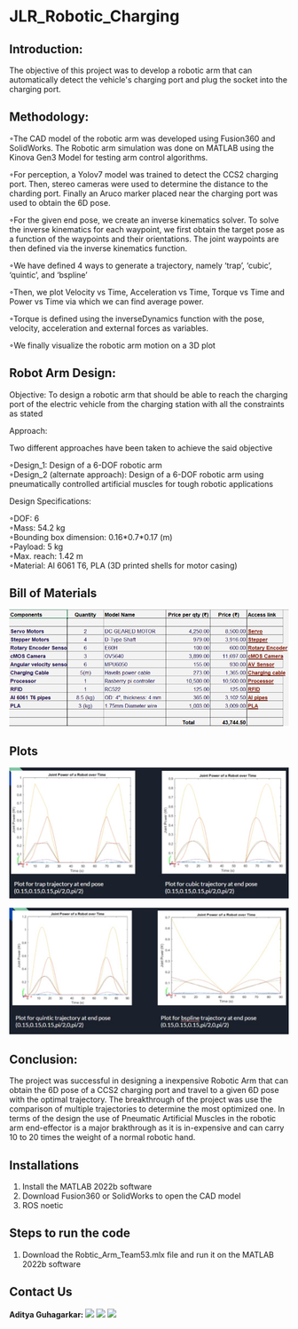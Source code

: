 # JLR_Robotic_Charging

<!-- PROJECT DESCRIPTION -->

## Introduction:
The objective of this project was to develop a robotic arm that can automatically detect the vehicle's charging port and plug the socket into the charging port.

## Methodology:
<p>◦The CAD model of the robotic arm was developed using Fusion360 and SolidWorks. The Robotic arm simulation was done on MATLAB using the Kinova Gen3 Model for testing arm control algorithms.</p>
<p>◦For perception, a Yolov7 model was trained to detect the CCS2 charging port. Then, stereo cameras were used to determine the distance to the charding port. Finally an Aruco marker placed near the charging port was used to obtain the 6D pose.</p>
<p>◦For the given end pose, we create an inverse kinematics solver. To solve the inverse kinematics for each waypoint, we first obtain the target pose as a function of the waypoints and their orientations. The joint waypoints are then defined via the inverse kinematics function.</p>
<p>◦We have defined 4 ways to generate a trajectory, namely ‘trap’, ‘cubic’, ‘quintic’, and ‘bspline’</p>
<p>◦Then, we plot Velocity vs Time, Acceleration vs Time, Torque vs Time and Power vs Time via which we can find average power.</p>
<p>◦Torque is defined using the inverseDynamics function with the pose, velocity, acceleration and external forces as variables.</p>
<p>◦We finally visualize the robotic arm motion on a 3D plot</p>


## Robot Arm Design:

Objective:
To design a robotic arm that should be able to reach the charging port of the electric vehicle from the charging station with all the constraints as stated

Approach:
<p>Two different approaches have been taken to achieve the said objective</p>
◦Design_1: Design of a 6-DOF robotic arm <br>
◦Design_2 (alternate approach): Design of a 6-DOF robotic arm using pneumatically controlled artificial muscles for tough robotic applications <br>

<p>Design Specifications:</p>
◦DOF: 6 <br>
◦Mass: 54.2 kg <br>
◦Bounding box dimension: 0.16*0.7*0.17 (m) <br>
◦Payload: 5 kg <br>
◦Max. reach: 1.42 m <br>
◦Material: Al 6061 T6, PLA (3D printed shells for motor casing) <br>

## Bill of Materials
<p align="center">
  <img src="https://github.com/AdityaGuhagarkar/JLR_Robotic_Charging/blob/main/Bill of Material/BOM.png">
</p>

## Plots
<p align="center">
  <img src="https://github.com/AdityaGuhagarkar/JLR_Robotic_Charging/blob/main/plots/plot1.jpg">
</p>
<p align="center">
  <img src="https://github.com/AdityaGuhagarkar/JLR_Robotic_Charging/blob/main/plots/plot2.jpg"">
</p>

## Conclusion:
The project was successful in designing a inexpensive Robotic Arm that can obtain the 6D pose of a CCS2 charging port and travel to a given 6D pose with the optimal trajectory. The breakthrough of the project was use the comparison of multiple trajectories to determine the most optimized one. In terms of the design the use of Pneumatic Artificial Muscles in the robotic arm end-effector is a major brakthrough as it is in-expensive and can carry 10 to 20 times the weight of a normal robotic hand.

## Installations
1) Install the MATLAB 2022b software
2) Download Fusion360 or SolidWorks to open the CAD model
3) ROS noetic

## Steps to run the code
1) Download the Robtic_Arm_Team53.mlx file and run it on the MATLAB 2022b software

## Contact Us

**Aditya Guhagarkar:**
[![](https://img.shields.io/badge/LinkedIn-0077B5?style=for-the-badge&logo=linkedin&logoColor=white)](https://www.linkedin.com/in/aditya-guhagarkar/)
[![](https://img.shields.io/badge/GitHub-100000?style=for-the-badge&logo=github&logoColor=white)](https://github.com/AdityaGuhagarkar)
[![](https://img.shields.io/badge/Gmail-D14836?style=for-the-badge&logo=gmail&logoColor=white)](mailto:adityaguhagarkar@gmail.com)

